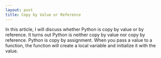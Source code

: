 ```yaml
---
layout: post
title: Copy by Value or Reference
---
```


In this article, I will discuss whether Python is copy by value or by
reference. It turns out Python is neither copy by value nor copy by
reference. Python is copy by assignment. When you pass a value to
a function, the function will create a local variable and initialize it with
the value.

